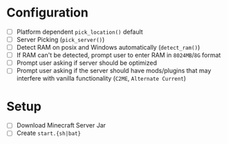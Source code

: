 # Configuration

- [ ] Platform dependent `pick_location()` default
- [ ] Server Picking (`pick_server()`)
- [ ] Detect RAM on posix and Windows automatically (`detect_ram()`)
- [ ] If RAM can't be detected, prompt user to enter RAM in `8024MB`/`8G` format
- [ ] Prompt user asking if server should be optimized
- [ ] Prompt user asking if the server should have mods/plugins that may interfere with vanilla functionality (`C2ME`, `Alternate Current`)

# Setup

- [ ] Download Minecraft Server Jar
- [ ] Create `start.{sh|bat}`
